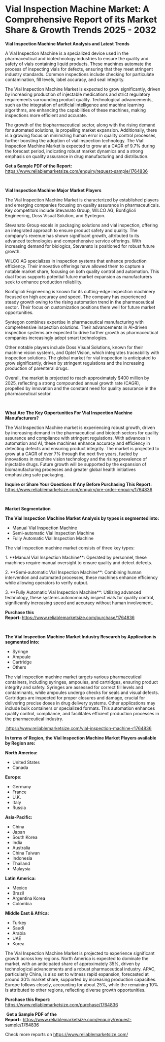 <p><h1>Vial Inspection Machine Market: A Comprehensive Report of its Market Share & Growth Trends 2025 - 2032</h1></p><p><strong>Vial Inspection Machine Market Analysis and Latest Trends</strong></p>
<p><p>A Vial Inspection Machine is a specialized device used in the pharmaceutical and biotechnology industries to ensure the quality and safety of vials containing liquid products. These machines automate the process of inspecting vials for defects, ensuring that they meet stringent industry standards. Common inspections include checking for particulate contamination, fill levels, label accuracy, and seal integrity. </p><p>The Vial Inspection Machine Market is expected to grow significantly, driven by increasing production of injectable medications and strict regulatory requirements surrounding product quality. Technological advancements, such as the integration of artificial intelligence and machine learning algorithms, are enhancing the capabilities of these machines, making inspections more efficient and accurate. </p><p>The growth of the biopharmaceutical sector, along with the rising demand for automated solutions, is propelling market expansion. Additionally, there is a growing focus on minimizing human error in quality control processes, further boosting the adoption of vial inspection technology. The Vial Inspection Machine Market is expected to grow at a CAGR of 9.7% during the forecast period, indicating robust market dynamics and a strong emphasis on quality assurance in drug manufacturing and distribution.</p></p>
<p><strong>Get a Sample PDF of the Report:&nbsp;</strong> <a href="https://www.reliablemarketsize.com/enquiry/request-sample/1764836?utm_campaign=3192&utm_medium=2&utm_source=Github&utm_content=ia&utm_term=11042025&utm_id=vial-inspection-machine">https://www.reliablemarketsize.com/enquiry/request-sample/1764836</a></p>
<p>&nbsp;</p>
<p><strong>Vial Inspection Machine Major Market Players</strong></p>
<p><p>The Vial Inspection Machine Market is characterized by established players and emerging companies focusing on quality assurance in pharmaceuticals. Key competitors include Stevanato Group, WILCO AG, Bonfiglioli Engineering, Doss Visual Solution, and Syntegon.</p><p>Stevanato Group excels in packaging solutions and vial inspection, offering an integrated approach to ensure product safety and quality. The company's revenue has shown significant growth, attributed to its advanced technologies and comprehensive service offerings. With increasing demand for biologics, Stevanato is positioned for robust future growth.</p><p>WILCO AG specializes in inspection systems that enhance production efficiency. Their innovative offerings have allowed them to capture a notable market share, focusing on both quality control and automation. This dual focus supports potential future market expansion as manufacturers seek to enhance production reliability.</p><p>Bonfiglioli Engineering is known for its cutting-edge inspection machinery focused on high accuracy and speed. The company has experienced steady growth owing to the rising automation trend in the pharmaceutical sector. Their focus on customization positions them well for future market opportunities.</p><p>Syntegon combines expertise in pharmaceutical manufacturing with comprehensive inspection solutions. Their advancements in AI-driven inspection systems are expected to drive further growth as pharmaceutical companies increasingly adopt smart technologies.</p><p>Other notable players include Doss Visual Solutions, known for their machine vision systems, and Optel Vision, which integrates traceability with inspection solutions. The global market for vial inspection is anticipated to grow significantly, driven by stringent regulations and the increasing production of parenteral drugs.</p><p>Overall, the market is projected to reach approximately $400 million by 2025, reflecting a strong compounded annual growth rate (CAGR), propelled by innovation and the constant need for quality assurance in the pharmaceutical sector.</p></p>
<p>&nbsp;</p>
<p><strong>What Are The Key Opportunities For Vial Inspection Machine Manufacturers?</strong></p>
<p><p>The Vial Inspection Machine market is experiencing robust growth, driven by increasing demand in the pharmaceutical and biotech sectors for quality assurance and compliance with stringent regulations. With advances in automation and AI, these machines enhance accuracy and efficiency in detecting defects and ensuring product integrity. The market is projected to grow at a CAGR of over 7% through the next five years, fueled by innovations in machine vision technology and the rising prevalence of injectable drugs. Future growth will be supported by the expansion of biomanufacturing processes and greater global health initiatives emphasizing safe packaging.</p></p>
<p><strong>Inquire or Share Your Questions If Any Before Purchasing This Report:</strong> <a href="https://www.reliablemarketsize.com/enquiry/pre-order-enquiry/1764836?utm_campaign=3192&utm_medium=2&utm_source=Github&utm_content=ia&utm_term=11042025&utm_id=vial-inspection-machine">https://www.reliablemarketsize.com/enquiry/pre-order-enquiry/1764836</a></p>
<p>&nbsp;</p>
<p><strong>Market Segmentation</strong></p>
<p><strong>The Vial Inspection Machine Market Analysis by types is segmented into:</strong></p>
<p><ul><li>Manual Vial Inspection Machine</li><li>Semi-automatic Vial Inspection Machine</li><li>Fully Automatic Vial Inspection Machine</li></ul></p>
<p><p>The vial inspection machine market consists of three key types: </p><p>1. **Manual Vial Inspection Machine**: Operated by personnel, these machines require manual oversight to ensure quality and detect defects.</p><p>   </p><p>2. **Semi-automatic Vial Inspection Machine**: Combining human intervention and automated processes, these machines enhance efficiency while allowing operators to verify output.</p><p>3. **Fully Automatic Vial Inspection Machine**: Utilizing advanced technology, these systems autonomously inspect vials for quality control, significantly increasing speed and accuracy without human involvement.</p></p>
<p><strong>Purchase this Report:&nbsp;</strong><a href="https://www.reliablemarketsize.com/purchase/1764836?utm_campaign=3192&utm_medium=2&utm_source=Github&utm_content=ia&utm_term=11042025&utm_id=vial-inspection-machine">https://www.reliablemarketsize.com/purchase/1764836</a></p>
<p>&nbsp;</p>
<p><strong>The Vial Inspection Machine Market Industry Research by Application is segmented into:</strong></p>
<p><ul><li>Syringe</li><li>Ampoule</li><li>Cartridge</li><li>Others</li></ul></p>
<p><p>The vial inspection machine market targets various pharmaceutical containers, including syringes, ampoules, and cartridges, ensuring product integrity and safety. Syringes are assessed for correct fill levels and contaminants, while ampoules undergo checks for seals and visual defects. Cartridges are inspected for proper closures and damage, crucial for delivering precise doses in drug delivery systems. Other applications may include bulk containers or specialized formats. This automation enhances quality control, compliance, and facilitates efficient production processes in the pharmaceutical industry.</p></p>
<p><a href="https://www.reliablemarketsize.com/vial-inspection-machine-r1764836?utm_campaign=3192&utm_medium=2&utm_source=Github&utm_content=ia&utm_term=11042025&utm_id=vial-inspection-machine">&nbsp;https://www.reliablemarketsize.com/vial-inspection-machine-r1764836</a></p>
<p><strong>In terms of Region, the Vial Inspection Machine Market Players available by Region are:</strong></p>
<p>
    <p> <strong> North America: </strong>
        <ul>
            <li>United States</li>
            <li>Canada</li>
        </ul>
        </p> 
    <p> <strong> Europe: </strong>
        <ul>
            <li>Germany</li>
            <li>France</li>
            <li>U.K.</li>
            <li>Italy</li>
            <li>Russia</li>
        </ul>
        </p> 
    <p> <strong> Asia-Pacific: </strong>
        <ul>
            <li>China</li>
            <li>Japan</li>
            <li>South Korea</li>
            <li>India</li>
            <li>Australia</li>
            <li>China Taiwan</li>
            <li>Indonesia</li>
            <li>Thailand</li>
            <li>Malaysia</li>
        </ul>
        </p> 
    <p> <strong> Latin America: </strong>
        <ul>
            <li>Mexico</li>
            <li>Brazil</li>
            <li>Argentina Korea</li>
            <li>Colombia</li>
        </ul>
        </p> 
    <p> <strong> Middle East & Africa: </strong>
        <ul>
            <li>Turkey</li>
            <li>Saudi</li>
            <li>Arabia</li>
            <li>UAE</li>
            <li>Korea</li>
        </ul>
    </p>
    </p>
<p><p>The Vial Inspection Machine Market is projected to experience significant growth across key regions. North America is expected to dominate the market, with an anticipated share of approximately 35%, driven by technological advancements and a robust pharmaceutical industry. APAC, particularly China, is also set to witness rapid expansion, forecasted at around 30% market share, supported by increasing production capacities. Europe follows closely, accounting for about 25%, while the remaining 10% is attributed to other regions, reflecting diverse growth opportunities.</p></p>
<p><strong>Purchase this Report: </strong><a href="https://www.reliablemarketsize.com/purchase/1764836?utm_campaign=3192&utm_medium=2&utm_source=Github&utm_content=ia&utm_term=11042025&utm_id=vial-inspection-machine">https://www.reliablemarketsize.com/purchase/1764836</a></p>
<p>&nbsp;<strong>Get a Sample PDF of the Report:&nbsp;&nbsp;</strong><a href="https://www.reliablemarketsize.com/enquiry/request-sample/1764836?utm_campaign=3192&utm_medium=2&utm_source=Github&utm_content=ia&utm_term=11042025&utm_id=vial-inspection-machine">https://www.reliablemarketsize.com/enquiry/request-sample/1764836</a></p>
<p><strong></strong></p>
<p>Check more reports on <a href="https://www.reliablemarketsize.com/?utm_campaign=3192&utm_medium=2&utm_source=Github&utm_content=ia&utm_term=11042025&utm_id=vial-inspection-machine">https://www.reliablemarketsize.com/</a></p>